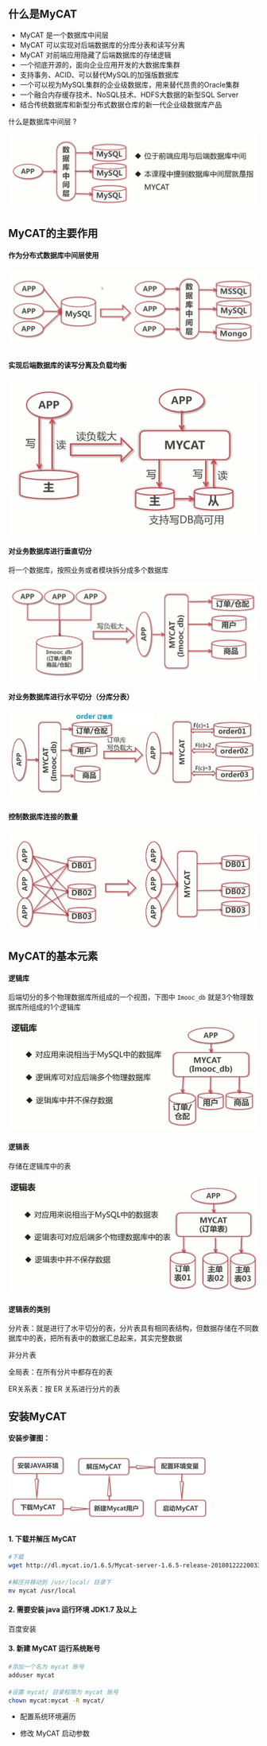 
## 什么是MyCAT

- MyCAT 是一个数据库中间层
- MyCAT 可以实现对后端数据库的分库分表和读写分离
- MyCAT 对前端应用隐藏了后端数据库的存储逻辑
- 一个彻底开源的，面向企业应用开发的大数据库集群
- 支持事务、ACID、可以替代MySQL的加强版数据库
- 一个可以视为MySQL集群的企业级数据库，用来替代昂贵的Oracle集群
- 一个融合内存缓存技术、NoSQL技术、HDFS大数据的新型SQL Server
- 结合传统数据库和新型分布式数据仓库的新一代企业级数据库产品

什么是数据库中间层 ?

![mycat](../images/06.jpg)

## MyCAT的主要作用

#### 作为分布式数据库中间层使用

![mycat](../images/07.jpg)

#### 实现后端数据库的读写分离及负载均衡

![mycat](../images/08.jpg)

#### 对业务数据库进行垂直切分

将一个数据库，按照业务或者模块拆分成多个数据库

![mycat](../images/09.jpg)

#### 对业务数据库进行水平切分（分库分表）

![mycat](../images/10.jpg)

#### 控制数据库连接的数量

![mycat](../images/11.jpg)

## MyCAT的基本元素

#### 逻辑库

后端切分的多个物理数据库所组成的一个视图，下图中 `Imooc_db` 就是3个物理数据库所组成的1个逻辑库

![mycat](../images/12.jpg)

#### 逻辑表

存储在逻辑库中的表

![mycat](../images/13.jpg)

#### 逻辑表的类别

分片表：就是进行了水平切分的表，分片表具有相同表结构，但数据存储在不同数据库中的表，把所有表中的数据汇总起来，其实完整数据

非分片表

全局表：在所有分片中都存在的表

ER关系表：按 ER 关系进行分片的表

## 安装MyCAT

#### 安装步骤图：

![mycat](../images/14.jpg)

#### 1. 下载并解压 MyCAT

```bash
#下载
wget http://dl.mycat.io/1.6.5/Mycat-server-1.6.5-release-20180122220033-linux.tar.gz

#解压并移动到 /usr/local/ 目录下
mv mycat /usr/local
```

#### 2. 需要安装 java 运行环境 JDK1.7 及以上

百度安装

#### 3. 新建 MyCAT 运行系统账号

```bash
#添加一个名为 mycat 账号
adduser mycat

#设置 mycat/ 目录权限为 mycat 账号
chown mycat:mycat -R mycat/
```

- 配置系统环境遍历

- 修改 MyCAT 启动参数







